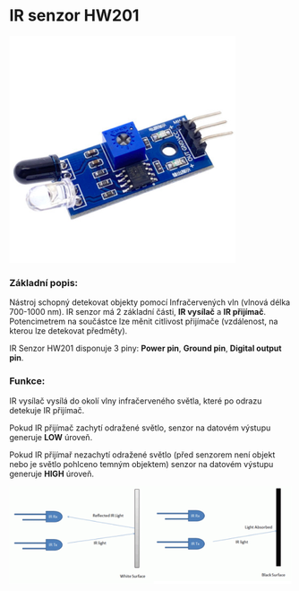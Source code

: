 # IR senzor HW201

![HW201 function](images/HW201/HW201.png)

### Základní popis:

Nástroj schopný detekovat objekty pomocí Infračervených vln (vlnová délka 700-1000 nm).
IR senzor má 2 základní části, **IR vysílač** a **IR přijímač**. Potencimetrem na součástce lze měnit citlivost přijímače
(vzdálenost, na kterou lze detekovat předměty).

IR Senzor HW201 disponuje 3 piny: **Power pin**, **Ground pin**, **Digital output pin**.

### Funkce:

IR vysílač vysílá do okolí vlny infračerveného světla, které po odrazu detekuje IR přijímač.

Pokud IR přijímač zachytí odražené světlo, senzor na datovém výstupu generuje **LOW** úroveň.

Pokud IR přijímař nezachytí odražené světlo (před senzorem není objekt nebo je světlo pohlceno temným objektem) senzor na datovém
výstupu generuje **HIGH** úroveň.

![HW201 function](images/HW201/IR_sensor_function.png)
